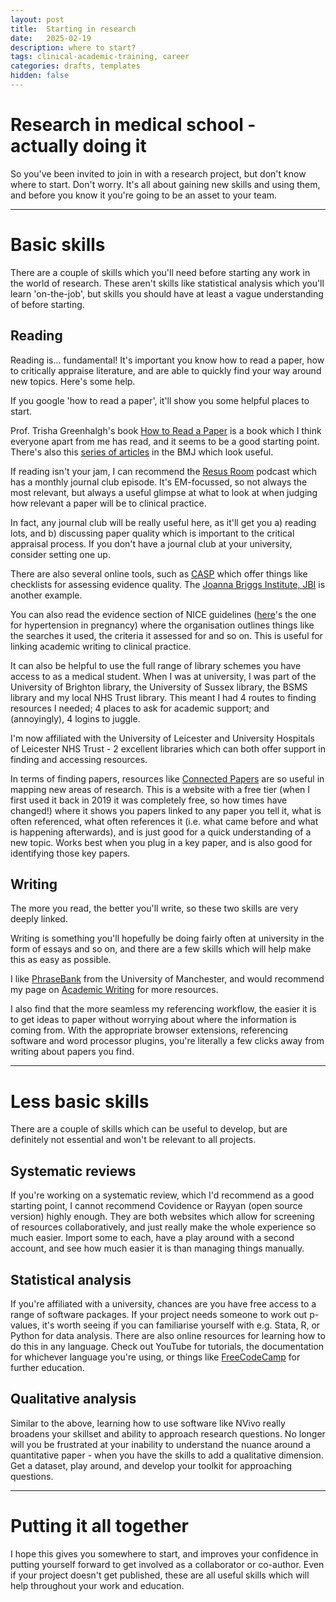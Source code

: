 ```yaml
---
layout: post
title:  Starting in research
date:   2025-02-19
description: where to start?
tags: clinical-academic-training, career
categories: drafts, templates
hidden: false
---
```


# Research in medical school - actually doing it

So you've been invited to join in with a research project, but don't know where to start. Don't worry. It's all about gaining new skills and using them, and before you know it you're going to be an asset to your team.

---

# Basic skills

There are a couple of skills which you'll need before starting any work in the world of research. These aren't skills like statistical analysis which you'll learn 'on-the-job', but skills you should have at least a vague understanding of before starting.

## Reading

Reading is... fundamental! It's important you know how to read a paper, how to critically appraise literature, and are able to quickly find your way around new topics. Here's some help.

If you google 'how to read a paper', it'll show you some helpful places to start.

Prof. Trisha Greenhalgh's book [How to Read a Paper](https://www.bmj.com/content/315/7112/891.1) is a book which I think everyone apart from me has read, and it seems to be a good starting point. There's also this [series of articles](https://www.bmj.com/about-bmj/resources-readers/publications/how-read-paper) in the BMJ which look useful.

If reading isn't your jam, I can recommend the [Resus Room](https://www.theresusroom.co.uk/category/podcasts/) podcast which has a monthly journal club episode. It's EM-focussed, so not always the most relevant, but always a useful glimpse at what to look at when judging how relevant a paper will be to clinical practice.

In fact, any journal club will be really useful here, as it'll get you a) reading lots, and b) discussing paper quality which is important to the critical appraisal process. If you don't have a journal club at your university, consider setting one up.

There are also several online tools, such as [CASP](https://casp-uk.net/casp-tools-checklists/) which offer things like checklists for assessing evidence quality. The [Joanna Briggs Institute, JBI](https://jbi.global/critical-appraisal-tools) is another example.

You can also read the evidence section of NICE guidelines ([here](https://www.nice.org.uk/guidance/ng133/evidence)'s the one for hypertension in pregnancy) where the organisation outlines things like the searches it used, the criteria it assessed for and so on. This is useful for linking academic writing to clinical practice.

It can also be helpful to use the full range of library schemes you have access to as a medical student. When I was at university, I was part of the University of Brighton library, the University of Sussex library, the BSMS library and my local NHS Trust library. This meant I had 4 routes to finding resources I needed; 4 places to ask for academic support; and (annoyingly), 4 logins to juggle.

I'm now affiliated with the University of Leicester and University Hospitals of Leicester NHS Trust - 2 excellent libraries which can both offer support in finding and accessing resources.

In terms of finding papers, resources like [Connected Papers](https://www.connectedpapers.com/) are so useful in mapping new areas of research. This is a website with a free tier (when I first used it back in 2019 it was completely free, so how times have changed!) where it shows you papers linked to any paper you tell it, what is often referenced, what often references it (i.e. what came before and what is happening afterwards), and is just good for a quick understanding of a new topic. Works best when you plug in a key paper, and is also good for identifying those key papers.

## Writing

The more you read, the better you'll write, so these two skills are very deeply linked.

Writing is something you'll hopefully be doing fairly often at university in the form of essays and so on, and there are a few skills which will help make this as easy as possible.

I like [PhraseBank](https://www.phrasebank.manchester.ac.uk/) from the University of Manchester, and would recommend my page on [Academic Writing](https://annacasey97.github.io/blog/2024/academic-writing-resources/) for more resources.

I also find that the more seamless my referencing workflow, the easier it is to get ideas to paper without worrying about where the information is coming from. With the appropriate browser extensions, referencing software and word processor plugins, you're literally a few clicks away from writing about papers you find.

---

# Less basic skills

There are a couple of skills which can be useful to develop, but are definitely not essential and won't be relevant to all projects.

## Systematic reviews

If you're working on a systematic review, which I'd recommend as a good starting point, I cannot recommend Covidence or Rayyan (open source version) highly enough. They are both websites which allow for screening of resources collaboratively, and just really make the whole experience so much easier. Import some to each, have a play around with a second account, and see how much easier it is than managing things manually.

## Statistical analysis

If you're affiliated with a university, chances are you have free access to a range of software packages. If your project needs someone to work out p-values, it's worth seeing if you can familiarise yourself with e.g. Stata, R, or Python for data analysis. There are also online resources for learning how to do this in any language. Check out YouTube for tutorials, the documentation for whichever language you're using, or things like [FreeCodeCamp](https://www.freecodecamp.org/) for further education.

## Qualitative analysis

Similar to the above, learning how to use software like NVivo really broadens your skillset and ability to approach research questions. No longer will you be frustrated at your inability to understand the nuance around a quantitative paper - when you have the skills to add a qualitative dimension. Get a dataset, play around, and develop your toolkit for approaching questions.

---

# Putting it all together

I hope this gives you somewhere to start, and improves your confidence in putting yourself forward to get involved as a collaborator or co-author. Even if your project doesn't get published, these are all useful skills which will help throughout your work and education.
